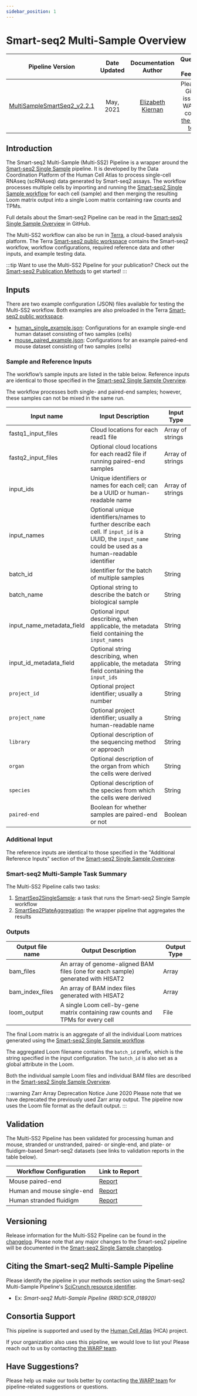 ```yaml
---
sidebar_position: 1
---
```


# Smart-seq2 Multi-Sample Overview

| Pipeline Version | Date Updated | Documentation Author | Questions or Feedback |
| :----: | :---: | :----: | :--------------: |
| [MultiSampleSmartSeq2_v2.2.1](https://github.com/broadinstitute/warp/releases) | May, 2021 | [Elizabeth Kiernan](mailto:ekiernan@broadinstitute.org) | Please file GitHub issues in WARP or contact [the WARP team](mailto:warp-pipelines-help@broadinstitute.org) |

## Introduction

The Smart-seq2 Multi-Sample (Multi-SS2) Pipeline is a wrapper around the [Smart-seq2 Single Sample](../Smart-seq2_Single_Sample_Pipeline/README) pipeline. It is developed by the Data Coordination Platform of the Human Cell Atlas to process single-cell RNAseq (scRNAseq) data generated by Smart-seq2 assays. The workflow processes multiple cells by importing and running the [Smart-seq2 Single Sample workflow](https://github.com/broadinstitute/warp/blob/master/pipelines/skylab/smartseq2_single_sample/SmartSeq2SingleSample.wdl) for each cell (sample) and then merging the resulting Loom matrix output into a single Loom matrix containing raw counts and TPMs.

Full details about the Smart-seq2 Pipeline can be read in the [Smart-seq2 Single Sample Overview](../Smart-seq2_Single_Sample_Pipeline/README) in GitHub.

The Multi-SS2 workflow can also be run in [Terra](https://app.terra.bio), a cloud-based analysis platform. The Terra [Smart-seq2 public workspace](https://app.terra.bio/#workspaces/featured-workspaces-hca/HCA%20Smart-seq2%20Multi%20Sample%20Pipeline) contains the Smart-seq2 workflow, workflow configurations, required reference data and other inputs, and example testing data.

:::tip Want to use the Multi-SS2 Pipeline for your publication?
Check out the [Smart-seq2 Publication Methods](./smart-seq2.methods.md) to get started!
:::

## Inputs

There are two example configuration (JSON) files available for testing the Multi-SS2 workflow. Both examples are also preloaded in the Terra [Smart-seq2 public workspace](https://app.terra.bio/#workspaces/featured-workspaces-hca/HCA%20Smart-seq2%20Multi%20Sample%20Pipeline).
* [human_single_example.json](https://github.com/broadinstitute/warp/blob/master/pipelines/skylab/smartseq2_multisample/human_single_example.json): Configurations for an example single-end human dataset consisting of two samples (cells)
* [mouse_paired_example.json](https://github.com/broadinstitute/warp/blob/master/pipelines/skylab/smartseq2_multisample/mouse_paired_example.json): Configurations for an example paired-end mouse dataset consisting of two samples (cells)


### Sample and Reference Inputs

The workflow’s sample inputs are listed in the table below. Reference inputs are identical to those
specified in the [Smart-seq2 Single Sample Overview](../Smart-seq2_Single_Sample_Pipeline/README).

The workflow processes both single- and paired-end samples; however, these samples can not be mixed in the same run.

| Input name | Input Description | Input Type |
| --- | --- | --- |
| fastq1_input_files | Cloud locations for each read1 file | Array of strings |
| fastq2_input_files | Optional cloud locations for each read2 file if running paired-end samples |Array of strings |
| input_ids | Unique identifiers or names for each cell; can be a UUID or human-readable name | Array of strings |
| input_names | Optional unique identifiers/names to further describe each cell. If `input_id` is a UUID, the `input_name` could be used as a human-readable identifier | String |
| batch_id | Identifier for the batch of multiple samples | String |
| batch_name | Optional string to describe the batch or biological sample | String |
| input_name_metadata_field | Optional input describing, when applicable, the metadata field containing the `input_names` | String |
| input_id_metadata_field | Optional string describing, when applicable, the metadata field containing the `input_ids` | String |
| `project_id` | Optional project identifier; usually a number | String |
| `project_name` | Optional project identifier; usually a human-readable name | String |
| `library` | Optional description of the sequencing method or approach | String |
| `organ` | Optional description of the organ from which the cells were derived | String |
| `species` | Optional description of the species from which the cells were derived | String |
| `paired-end` | Boolean for whether samples are paired-end or not | Boolean |


### Additional Input

The reference inputs are identical to those specified in the "Additional Reference Inputs" section of the [Smart-seq2 Single Sample Overview](https://broadinstitute.github.io/warp/documentation/Pipelines/Smart-seq2_Single_Sample_Pipeline/#inputs).


### Smart-seq2 Multi-Sample Task Summary

The Multi-SS2 Pipeline calls two tasks:

1) [SmartSeq2SingleSample](https://github.com/broadinstitute/warp/blob/master/pipelines/skylab/smartseq2_single_sample/SmartSeq2SingleSample.wdl): a task that runs the Smart-seq2 Single Sample workflow
2) [SmartSeq2PlateAggregation](https://github.com/broadinstitute/warp/blob/master/tasks/skylab/LoomUtils.wdl): the wrapper pipeline that aggregates the results


### Outputs

| Output file name | Output Description | Output Type |
| --- | --- | --- |
| bam_files | An array of genome-aligned BAM files (one for each sample) generated with HISAT2  | Array |
| bam_index_files |  An array of BAM index files generated with HISAT2 | Array |
| loom_output | A single Loom cell-by-gene matrix containing raw counts and TPMs for every cell  | File |

The final Loom matrix is an aggregate of all the individual Loom matrices generated using the [Smart-seq2 Single Sample workflow](https://github.com/broadinstitute/warp/blob/master/pipelines/skylab/smartseq2_single_sample/SmartSeq2SingleSample.wdl).

The aggregated Loom filename contains the `batch_id` prefix, which is the string specified in the input configuration. The `batch_id` is also set as a global attribute in the Loom.

Both the individual sample Loom files and individual BAM files are described in the [Smart-seq2 Single Sample Overview](../Smart-seq2_Single_Sample_Pipeline/README).

:::warning Zarr Array Deprecation Notice June 2020
Please note that we have deprecated the previously used Zarr array output. The pipeline now uses the Loom file format as the default output.
:::

## Validation
The Multi-SS2 Pipeline has been validated for processing human and mouse, stranded or unstranded, paired- or single-end, and plate- or fluidigm-based Smart-seq2 datasets (see links to validation reports in the table below).

| Workflow Configuration | Link to Report |
| --- | --- |
| Mouse paired-end | [Report](https://docs.google.com/document/d/12zGTFROrcXEByt9z0h06qjSqb9vWutn28Tx6YiND1Ds/edit)
| Human and mouse single-end | [Report](https://docs.google.com/document/d/1MonsTG8UnROHZ_XpulrSZNTxO988KEH6T6h45plFYQg/edit#heading=h.ixoqmhbabdvh) |
| Human stranded fluidigm | [Report](https://docs.google.com/document/d/1FEg86Tlu657j9Kjw_v3keFQRXcBIs8gOqCwLbPSP-C0/edit#heading=h.wjr8otl7zg14) |

## Versioning

Release information for the Multi-SS2 Pipeline can be found in the [changelog](https://github.com/broadinstitute/warp/blob/master/pipelines/skylab/smartseq2_multisample/MultiSampleSmartSeq2.changelog.md). Please note that any major changes to the Smart-seq2 pipeline will be documented in the [Smart-seq2 Single Sample changelog](https://github.com/broadinstitute/warp/blob/master/pipelines/skylab/smartseq2_single_sample/SmartSeq2SingleSample.changelog.md).

## Citing the Smart-seq2 Multi-Sample Pipeline
Please identify the pipeline in your methods section using the Smart-seq2 Multi-Sample Pipeline's [SciCrunch resource identifier](https://scicrunch.org/scicrunch/Resources/record/nlx_144509-1/SCR_018920/resolver?q=Smart-seq2&l=Smart-seq2).
* Ex: *Smart-seq2 Multi-Sample Pipeline (RRID:SCR_018920)*

## Consortia Support 
This pipeline is supported and used by the [Human Cell Atlas](https://www.humancellatlas.org/) (HCA) project. 

If your organization also uses this pipeline, we would love to list you! Please reach out to us by contacting [the WARP team](mailto:warp-pipelines-help@broadinstitute.org).

## Have Suggestions?
Please help us make our tools better by contacting [the WARP team](mailto:warp-pipelines-help@broadinstitute.org) for pipeline-related suggestions or questions.


